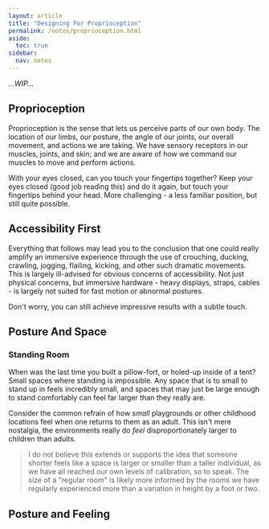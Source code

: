 ```yaml
---
layout: article
title: "Designing For Proprioception"
permalink: /notes/proprioception.html
aside:
  toc: true
sidebar:
  nav: notes
---
```

*...WIP...*

## Proprioception
Proprioception is the sense that lets us perceive parts of our own body. The location of our limbs, our posture, the angle of our joints, our overall movement, and actions we are taking. We have sensory receptors in our muscles, joints, and skin; and we are aware of how we command our muscles to move and perform actions. 

With your eyes closed, can you touch your fingertips together? Keep your eyes closed (good job reading this) and do it again, but touch your fingertips behind your head. More challenging - a less familiar position, but still quite possible.

## Accessibility First
Everything that follows may lead you to the conclusion that one could really amplify an immersive experience through the use of crouching, ducking, crawling, jogging, flailing, kicking, and other such dramatic movements. This is largely ill-advised for obvious concerns of accessibility. Not just physical concerns, but immersive hardware - heavy displays, straps, cables - is largely not suited for fast motion or abnormal postures.

Don't worry, you can still achieve impressive results with a subtle touch.

## Posture And Space

### Standing Room
When was the last time you built a pillow-fort, or holed-up inside of a tent? Small spaces where standing is impossible. Any space that is to small to stand up in feels incredibly small, and spaces that may just be large enough to stand comfortably can feel far larger than they really are.

Consider the common refrain of how *small* playgrounds or other childhood locations feel when one returns to them as an adult. This isn't mere nostalgia, the environments really do *feel* disproportionately larger to children than adults. 

> I do not believe this extends or supports the idea that someone shorter feels like a space is larger or smaller than a taller individual, as we have all reached our own levels of calibration, so to speak. The size of a "regular room" is likely more informed by the rooms we have regularly experienced more than a variation in height by a foot or two.

## Posture and Feeling